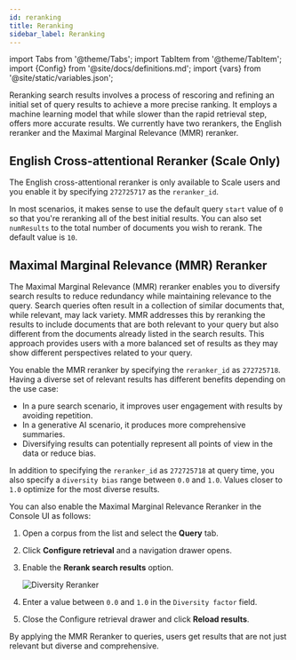 ```yaml
---
id: reranking
title: Reranking
sidebar_label: Reranking
---
```


import Tabs from '@theme/Tabs';
import TabItem from '@theme/TabItem';
import {Config} from '@site/docs/definitions.md';
import {vars} from '@site/static/variables.json';

Reranking search results involves a process of rescoring and refining an 
initial set of query results to achieve a more precise ranking. It employs 
a machine learning model that while slower than the rapid retrieval step, 
offers more accurate results. We currently have two rerankers, the English 
reranker and the Maximal Marginal Relevance (MMR) reranker.

## English Cross-attentional Reranker (Scale Only)

The English cross-attentional reranker is only available to Scale users and you enable it by 
specifying `272725717` as the `reranker_id`.

In most scenarios, it makes sense to use the default query `start` value of `0` so 
that you're reranking all of the best initial results. You can also set 
`numResults` to the total number of documents you wish to rerank. The
default value is `10`.

## Maximal Marginal Relevance (MMR) Reranker

The Maximal Marginal Relevance (MMR) reranker enables you to diversify search 
results to reduce redundancy while maintaining relevance to the query. 
Search queries often result in a collection of similar documents that, while 
relevant, may lack variety. MMR addresses this by reranking the results to 
include documents that are both relevant to your query but also different 
from the documents already listed in the search results. This approach 
provides users with a more balanced set of results as they may show 
different perspectives related to your query.

You enable the MMR reranker by specifying the `reranker_id` as `272725718`. 
Having a diverse set of relevant results has different benefits depending on 
the use case:
* In a pure search scenario, it improves user engagement with results by 
  avoiding repetition.
* In a generative AI scenario, it produces more comprehensive summaries.
* Diversifying results can potentially represent all points of view in the 
  data or reduce bias.

In addition to specifying the `reranker_id` as `272725718` at query time, you also 
specify a `diversity bias` range between `0.0` and `1.0`. Values closer to `1.0` 
optimize for the most diverse results. 

You can also enable the Maximal Marginal Relevance Reranker in the Console 
UI as follows:

1. Open a corpus from the list and select the **Query** tab.
2. Click **Configure retrieval** and a navigation drawer opens.
3. Enable the **Rerank search results** option.

   ![Diversity Reranker](/img/diversity_reranker.png)
4. Enter a value between `0.0` and `1.0` in the `Diversity factor` field.
5. Close the Configure retrieval drawer and click **Reload results**.

By applying the MMR Reranker to queries, users get results that are not just 
relevant but diverse and comprehensive.